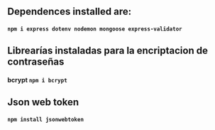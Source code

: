 ## Dependences installed are:
 #### `npm i express dotenv nodemon mongoose express-validator`

## Librearías instaladas para la encriptacion de contraseñas
  #### bcrypt `npm i bcrypt`

## Json web token
  #### `npm install jsonwebtoken`
